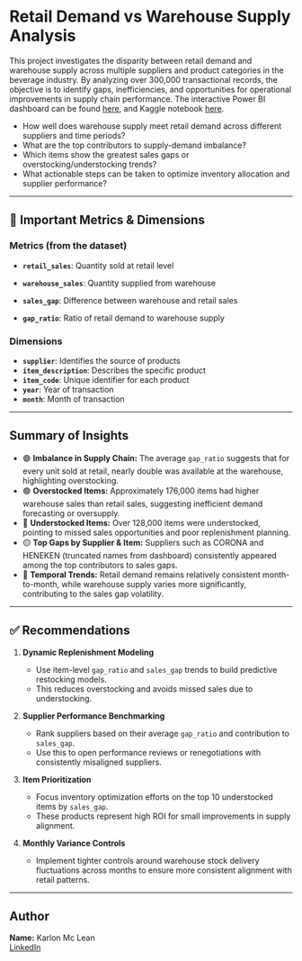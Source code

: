 # Retail Demand vs Warehouse Supply Analysis


This project investigates the disparity between retail demand and warehouse supply across multiple suppliers and product categories in the beverage industry. By analyzing over 300,000 transactional records, the objective is to identify gaps, inefficiencies, and opportunities for operational improvements in supply chain performance.
The interactive Power BI dashboard can be found [here](https://app.powerbi.com/links/yE_LbM5bUR?ctid=d73c3455-2ff8-4748-95c8-611e0bf264e1&pbi_source=linkShare), and Kaggle notebook [here](https://www.kaggle.com/code/xiiaviiano/retail-demand-vs-warehouse-supply).



- How well does warehouse supply meet retail demand across different suppliers and time periods?
- What are the top contributors to supply-demand imbalance?
- Which items show the greatest sales gaps or overstocking/understocking trends?
- What actionable steps can be taken to optimize inventory allocation and supplier performance?

---

## 📌 Important Metrics & Dimensions

### Metrics (from the dataset)
- **`retail_sales`**: Quantity sold at retail level

  
- **`warehouse_sales`**: Quantity supplied from warehouse

  
- **`sales_gap`**: Difference between warehouse and retail sales

  
- **`gap_ratio`**: Ratio of retail demand to warehouse supply


### Dimensions
- **`supplier`**: Identifies the source of products
- **`item_description`**: Describes the specific product
- **`item_code`**: Unique identifier for each product
- **`year`**: Year of transaction
- **`month`**: Month of transaction

---

## Summary of Insights

- 🟣 **Imbalance in Supply Chain:** The average `gap_ratio` suggests that for every unit sold at retail, nearly double was available at the warehouse, highlighting overstocking.
- 🟢 **Overstocked Items:** Approximately 176,000 items had higher warehouse sales than retail sales, suggesting inefficient demand forecasting or oversupply.
- 🔴 **Understocked Items:** Over 128,000 items were understocked, pointing to missed sales opportunities and poor replenishment planning.
- 🟡 **Top Gaps by Supplier & Item:** Suppliers such as CORONA and HENEKEN (truncated names from dashboard) consistently appeared among the top contributors to sales gaps.
- 🔵 **Temporal Trends:** Retail demand remains relatively consistent month-to-month, while warehouse supply varies more significantly, contributing to the sales gap volatility.

---

## ✅ Recommendations

1. **Dynamic Replenishment Modeling**
   - Use item-level `gap_ratio` and `sales_gap` trends to build predictive restocking models.
   - This reduces overstocking and avoids missed sales due to understocking.

2. **Supplier Performance Benchmarking**
   - Rank suppliers based on their average `gap_ratio` and contribution to `sales_gap`.
   - Use this to open performance reviews or renegotiations with consistently misaligned suppliers.

3. **Item Prioritization**
   - Focus inventory optimization efforts on the top 10 understocked items by `sales_gap`.
   - These products represent high ROI for small improvements in supply alignment.

4. **Monthly Variance Controls**
   - Implement tighter controls around warehouse stock delivery fluctuations across months to ensure more consistent alignment with retail patterns.

---

## Author

**Name:** Karlon Mc Lean  
[LinkedIn](https://www.linkedin.com/in/karlon-mc-lean-b613101b3/)

